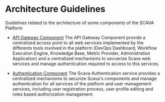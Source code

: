 # Architecture Guidelines
Guidelines related to the architecture of some components of the SCAVA Platform

* [API Gateway Component](api-gateway.md)
The API Gateway Component provide a centralized access point to all web services implemented by the differents tools involved in the platform (DevOps Dashboard, Workflow Execution Engine, Knowledge Base, Metric Provider, Administration Application) and a centralized mechanisms to secuerize Scava web services and manage authentication  required to access to this services.

* [Authentication Component](authentication.md)
The Scava Authentication service provides a centralized mechanisms to securize Scava's components and manage authentication for all services of the platform and user management services, including user registration process, user profile editing and roles based authorization management.
